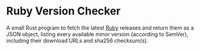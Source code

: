 # Ruby Version Checker

A small Rust program to fetch the latest [Ruby](https://ruby-lang.org) releases and return them as a JSON object, listing every available minor version (according to SemVer), including their download URLs and sha256 checksum(s).
